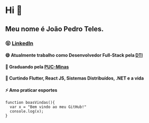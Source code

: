 # Hi 👋
## Meu nome é João Pedro Teles.

### 😝 [LinkedIn](www.linkedin.com/in/joaopedroteles)
#### 😄 Atualmente trabalho como Desenvolvedor Full-Stack pela [DTI](https://www.linkedin.com/company/dtidigital/?originalSubdomain=br)
#### 🤔 Graduando pela [PUC-Minas](https://www.pucminas.br/destaques/Paginas/default.aspx)
#### 💬 Curtindo Flutter, React JS, Sistemas Distribuídos, .NET e a vida
#### ⚡ Amo praticar esportes

```
function boasVindas(){
  var x = "Bem vindo ao meu GitHub!"
  console.log(x);
}
```

